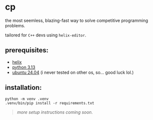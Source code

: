 # cp

the most seemless, blazing-fast way to solve competitive programming problems.

tailored for `C++` devs using `helix-editor`.

## prerequisites:

- [helix](https://helix-editor.com/)
- [python 3.13](https://www.python.org/)
- [ubuntu 24.04](https://ubuntu.com/) (i never tested on other os, so... good luck lol.)

## installation:

```
python -m venv .venv
.venv/bin/pip install -r requirements.txt
```

> _more setup instructions coming soon._
